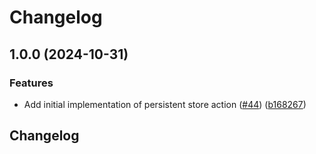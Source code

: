 # Changelog

## 1.0.0 (2024-10-31)


### Features

* Add initial implementation of persistent store action ([#44](https://github.com/launchdarkly/gh-actions/issues/44)) ([b168267](https://github.com/launchdarkly/gh-actions/commit/b168267410dd598d9b51abaf7a71e46a98d3a92e))

## Changelog
